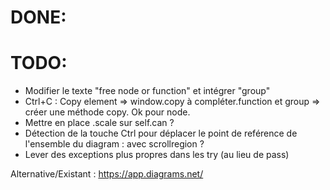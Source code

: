 # DONE:


# TODO:
+ Modifier le texte "free node or function" et intégrer "group"
+ Ctrl+C : Copy element => window.copy à compléter.function et group => créer une méthode copy. Ok pour node.
+ Mettre en place .scale sur self.can ?   
+ Détection de la touche Ctrl pour déplacer le point de reférence de l'ensemble du diagram : avec scrollregion ?  
+ Lever des exceptions plus propres dans les try (au lieu de pass)

Alternative/Existant : https://app.diagrams.net/

